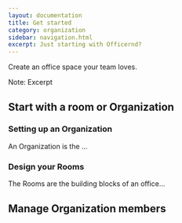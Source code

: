 ```yaml
---
layout: documentation
title: Get started
category: organization
sidebar: navigation.html
excerpt: Just starting with Officernd?
---
```


Create an office space your team loves.

<aside class="excerpt">
  Note: Excerpt
</aside>


## Start with a room or Organization

### Setting up an Organization

An Organization is the ...

### Design your Rooms

The Rooms are the building blocks of an office...

## Manage Organization members
